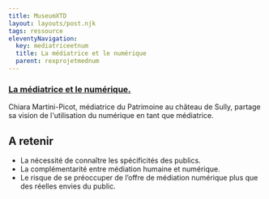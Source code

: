 ```yaml
---
title: MuseumXTD
layout: layouts/post.njk
tags: ressource
eleventyNavigation:
  key: mediatriceetnum
  title: La médiatrice et le numérique
  parent: rexprojetmednum
---
```

### [La médiatrice et le numérique.](https://heritech-forum.com/2021/02/04/la-mediatrice-et-le-numerique/)
Chiara Martini-Picot, médiatrice du Patrimoine au château de Sully, partage sa vision de l'utilisation du numérique en tant que médiatrice. 

## A retenir
- La nécessité de connaître les spécificités des publics. 
- La complémentarité entre médiation humaine et numérique. 
- Le risque de se préoccuper de l’offre de médiation numérique plus que des réelles envies du public.